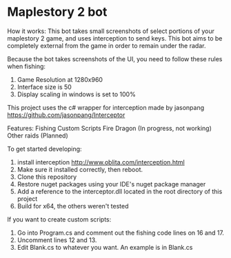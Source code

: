 # Maplestory 2 bot

How it works:
This bot takes small screenshots of select portions of your maplestory 2 game, and uses interception to send keys. This bot aims to be completely external from the game in order to remain under the radar.    

Because the bot takes screenshots of the UI, you need to follow these rules when fishing:
1. Game Resolution at 1280x960
2. Interface size is 50
3. Display scaling in windows is set to 100%

This project uses the c# wrapper for interception made by jasonpang https://github.com/jasonpang/Interceptor

Features:
Fishing
Custom Scripts
Fire Dragon (In progress, not working)
Other raids (Planned)

To get started developing:
1. install interception http://www.oblita.com/interception.html
2. Make sure it installed correctly, then reboot.
3. Clone this repository
4. Restore nuget packages using your IDE's nuget package manager
5. Add a reference to the interceptor.dll located in the root directory of this project
6. Build for x64, the others weren't tested


If you want to create custom scripts:
1. Go into Program.cs and comment out the fishing code lines on 16 and 17.
2. Uncomment lines 12 and 13.
3. Edit Blank.cs to whatever you want. An example is in Blank.cs
